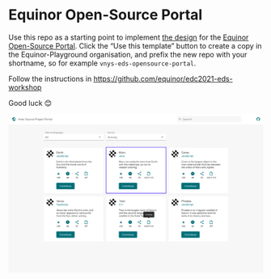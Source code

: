 Equinor Open-Source Portal
=========================

Use this repo as a starting point to implement [the design][] for the [Equinor Open-Source Portal][]. 
Click the “Use this template” button to create a copy in the Equinor-Playground organisation, and prefix the new repo with your shortname, so for example `vnys-eds-opensource-portal`. 

Follow the instructions in <https://github.com/equinor/edc2021-eds-workshop>

Good luck :blush:

![Figma screenshot](figma-screenshot.png)

[the design]: https://www.figma.com/file/mZuhLRCnGFu13NeJJkuhD6/Design?node-id=1%3A162
[Equinor Open-Source Portal]: https://edc2021-eds-workshop.app.playground.radix.equinor.com
